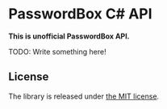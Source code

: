 PasswordBox C# API
==================

**This is unofficial PasswordBox API.**

TODO: Write something here!

License
-------

The library is released under [the MIT
license](http://www.opensource.org/licenses/mit-license.php).
